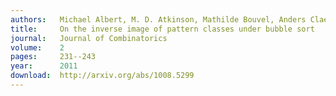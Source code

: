 ```yaml
---
authors:   Michael Albert, M. D. Atkinson, Mathilde Bouvel, Anders Claesson, Mark Dukes
title:     On the inverse image of pattern classes under bubble sort
journal:   Journal of Combinatorics
volume:    2
pages:     231--243
year:      2011
download:  http://arxiv.org/abs/1008.5299
---
```

